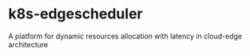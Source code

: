 # k8s-edgescheduler

A platform for dynamic resources allocation with latency in cloud-edge architecture 

